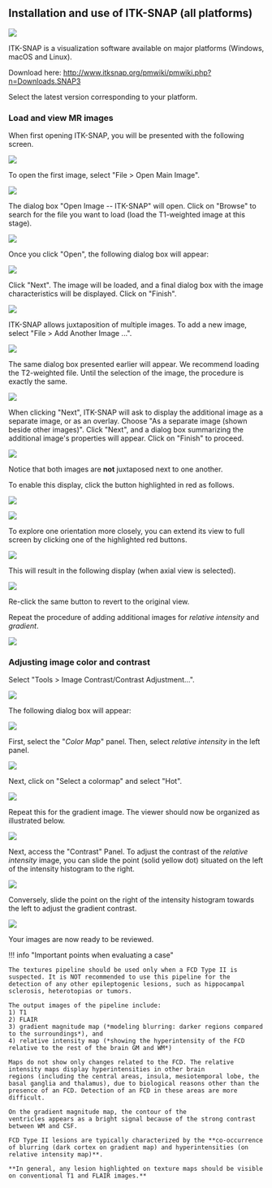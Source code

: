 ## Installation and use of ITK-SNAP (all platforms)

![](../assets/media/image40.png)

ITK-SNAP is a visualization software available on major platforms (Windows, macOS and Linux).

Download here: <http://www.itksnap.org/pmwiki/pmwiki.php?n=Downloads.SNAP3>

Select the latest version corresponding to your platform.


### Load and view MR images

When first opening ITK-SNAP, you will be presented with the following
screen.

![](../assets/media/image41.png)

To open the first image, select "File \> Open Main Image".

![](../assets/media/image42.png)

The dialog box "Open Image -- ITK-SNAP" will open. Click on "Browse" to
search for the file you want to load (load the T1-weighted image at this
stage).

![](../assets/media/image43.png)

Once you click "Open", the following dialog box will appear:

![](../assets/media/image44.png)

Click "Next". The image will be loaded, and a final dialog box with the
image characteristics will be displayed. Click on "Finish".

![](../assets/media/image45.png)

ITK-SNAP allows juxtaposition of multiple images. To add a new image,
select "File \> Add Another Image ...".

![](../assets/media/image46.png)

The same dialog box presented earlier will appear. We recommend loading
the T2-weighted file. Until the selection of the image, the procedure is
exactly the same.

![](../assets/media/image47.png)

When clicking "Next", ITK-SNAP will ask to display the additional image
as a separate image, or as an overlay. Choose "As a separate image
(shown beside other images)". Click "Next", and a dialog box summarizing
the additional image's properties will appear. Click on "Finish" to
proceed.

![](../assets/media/image48.png)

Notice that both images are **not** juxtaposed next to one another.

To enable this display, click the button highlighted in red as follows.

![](../assets/media/image49.png)

![](../assets/media/image50.png)

To explore one orientation more closely, you can extend its view to full
screen by clicking one of the highlighted red buttons.

![](../assets/media/image51.png)

This will result in the following display (when axial view is selected).

![](../assets/media/image52.png)

Re-click the same button to revert to the original view.

Repeat the procedure of adding additional images for *relative
intensity* and *gradient*.

![](../assets/media/image53.png)


### Adjusting image color and contrast

Select "Tools \> Image Contrast/Contrast Adjustment...".

![](../assets/media/image54.png)

The following dialog box will appear:

![](../assets/media/image55.png)

First, select the "*Color Map*" panel. Then, select *relative intensity*
in the left panel.

![](../assets/media/image56.png)

Next, click on "Select a colormap" and select "Hot".

![](../assets/media/image57.png)

Repeat this for the gradient image. The viewer should now be organized
as illustrated below.

![](../assets/media/image58.png)

Next, access the "Contrast" Panel. To adjust the contrast of the
*relative intensity* image, you can slide the point (solid yellow dot)
situated on the left of the intensity histogram to the right.

![](../assets/media/image59.png)

Conversely, slide the point on the right of the intensity histogram
towards the left to adjust the gradient contrast.

![](../assets/media/image60.png)

Your images are now ready to be reviewed.

!!! info "Important points when evaluating a case"

    The textures pipeline should be used only when a FCD Type II is suspected. It is NOT recommended to use this pipeline for the detection of any other epileptogenic lesions, such as hippocampal sclerosis, heterotopias or tumors.

    The output images of the pipeline include:
    1) T1
    2) FLAIR
    3) gradient magnitude map (*modeling blurring: darker regions compared to the surroundings*), and
    4) relative intensity map (*showing the hyperintensity of the FCD relative to the rest of the brain GM and WM*)
    
    Maps do not show only changes related to the FCD. The relative
    intensity maps display hyperintensities in other brain
    regions (including the central areas, insula, mesiotemporal lobe, the
    basal ganglia and thalamus), due to biological reasons other than the
    presence of an FCD. Detection of an FCD in these areas are more difficult.

    On the gradient magnitude map, the contour of the
    ventricles appears as a bright signal because of the strong contrast
    between WM and CSF.

    FCD Type II lesions are typically characterized by the **co-occurrence
    of blurring (dark cortex on gradient map) and hyperintensities (on
    relative intensity map)**.

    **In general, any lesion highlighted on texture maps should be visible
    on conventional T1 and FLAIR images.**


